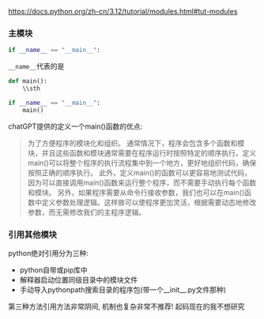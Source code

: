 https://docs.python.org/zh-cn/3.12/tutorial/modules.html#tut-modules

### 主模块
```python
if __name__ == "__main__":
```
`__name__`代表的是



```python
def main():
	\\sth

if __name__ == "__main__":
	main()
```
chatGPT提供的定义一个main()函数的优点:
> 为了方便程序的模块化和组织。
> 通常情况下，程序会包含多个函数和模块，并且这些函数和模块通常需要在程序运行时按照特定的顺序执行。定义main()可以将整个程序的执行流程集中到一个地方，更好地组织代码，确保按照正确的顺序执行。
> 此外，定义main()的函数可以更容易地测试代码，因为可以直接调用main()函数来运行整个程序，而不需要手动执行每个函数和模块。
> 另外，如果程序需要从命令行接收参数，我们也可以在main()函数中定义参数处理逻辑。这样做可以使程序更加灵活，根据需要动态地修改参数，而无需修改我们的主程序逻辑。

### 引用其他模块
python绝对引用分为三种:
- python自带或pip库中
- 解释器启动位置同级目录中的模块文件
- 手动导入pythonpath搜索目录的程序包(带一个__init__.py文件那种)

第三种方法引用方法非常阴间, 机制也复杂非常不推荐! 起码现在的我不想研究
